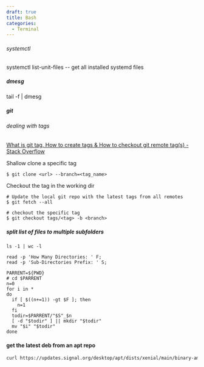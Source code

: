 ```yaml
---
draft: true
title: Bash
categories:
  - Terminal
---
```

###### systemctl

systemctl list-unit-files  -- get all installed systemd files

##### dmesg

tail -f | dmesg  

##### git

###### dealing with tags

[What is git tag, How to create tags &amp; How to checkout git remote tag(s) - Stack Overflow](https://stackoverflow.com/questions/35979642/what-is-git-tag-how-to-create-tags-how-to-checkout-git-remote-tags)

Shallow clone a specific tag

```
$ git clone <url> --branch=<tag_name>
```

Checkout the tag in the working dir

```
# Update the local git repo with the latest tags from all remotes
$ git fetch --all

# checkout the specific tag
$ git checkout tags/<tag> -b <branch>
```

##### split list of files to multiple subfolders

```
ls -1 | wc -l

read -p 'How Many Directories: ' F;
read -p 'Sub-Directories Prefix: ' S;

PARRENT=${PWD}
# cd $PARRENT 
n=0
for i in *
do
  if [ $((n+=1)) -gt $F ]; then
    n=1
  fi
  todir=$PARRENT/"$S"_$n
  [ -d "$todir" ] || mkdir "$todir" 
  mv "$i" "$todir" 
done
```

#### get the latest deb from an apt repo

```bash
curl https://updates.signal.org/desktop/apt/dists/xenial/main/binary-amd64/Packages.gz | zcat | grep Filename | sed 's_Filename: _https://updates.signal.org/desktop/apt/_'
```